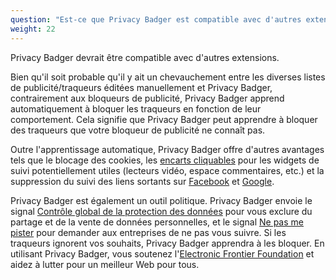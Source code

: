 ```yaml
---
question: "Est-ce que Privacy Badger est compatible avec d'autres extensions, notamment les bloqueurs de publicité ?"
weight: 22
---
```


Privacy Badger devrait être compatible avec d'autres extensions.

Bien qu'il soit probable qu'il y ait un chevauchement entre les diverses listes de publicité/traqueurs éditées manuellement et Privacy Badger, contrairement aux bloqueurs de publicité, Privacy Badger apprend automatiquement à bloquer les traqueurs en fonction de leur comportement. Cela signifie que Privacy Badger peut apprendre à bloquer des traqueurs que votre bloqueur de publicité ne connaît pas.

Outre l'apprentissage automatique, Privacy Badger offre d'autres avantages tels que le blocage des cookies, les [encarts cliquables](#How-does-Privacy-Badger-handle-social-media-widgets) pour les widgets de suivi potentiellement utiles (lecteurs vidéo, espace commentaires, etc.) et la suppression du suivi des liens sortants sur [Facebook](https://www.eff.org/deeplinks/2018/05/privacy-badger-rolls-out-new-ways-fight-facebook-tracking) et [Google](https://www.eff.org/deeplinks/2018/10/privacy-badger-now-fights-more-sneaky-google-tracking).

Privacy Badger est également un outil politique. Privacy Badger envoie le signal [Contrôle global de la protection des données](https://globalprivacycontrol.org/) pour vous exclure du partage et de la vente de données personnelles, et le signal [Ne pas me pister](https://www.eff.org/issues/do-not-track) pour demander aux entreprises de ne pas vous suivre. Si les traqueurs ignorent vos souhaits, Privacy Badger apprendra à les bloquer. En utilisant Privacy Badger, vous soutenez l'[Electronic Frontier Foundation](https://www.eff.org/) et aidez à lutter pour un meilleur Web pour tous.
